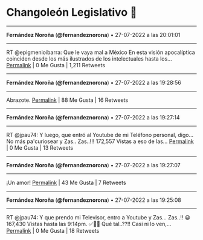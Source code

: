 # Changoleón Legislativo 🙈
*****
**Fernández Noroña** (**@fernandeznorona**) • 27-07-2022 a las 20:01:01
*****
RT @epigmenioibarra: Que le vaya mal a México
En esta visión apocalíptica coinciden desde los más ilustrados de los intelectuales hasta los…
[Permalink](https://twitter.com/fernandeznorona/status/1552504372436819969) | 0 Me Gusta | 1,211 Retweets
*****
**Fernández Noroña** (**@fernandeznorona**) • 27-07-2022 a las 19:28:56
*****
Abrazote.
[Permalink](https://twitter.com/fernandeznorona/status/1552496300310102016) | 88 Me Gusta | 16 Retweets
*****
**Fernández Noroña** (**@fernandeznorona**) • 27-07-2022 a las 19:27:14
*****
RT @jpau74: Y luego, que entró al Youtube de mi Teléfono personal, digo... No más pa'curiosear y Zas.. Zas..!!! 172,557 Vistas a eso de las…
[Permalink](https://twitter.com/fernandeznorona/status/1552495873619279873) | 0 Me Gusta | 13 Retweets
*****
**Fernández Noroña** (**@fernandeznorona**) • 27-07-2022 a las 19:27:07
*****
¡Un amor!
[Permalink](https://twitter.com/fernandeznorona/status/1552495841050591232) | 43 Me Gusta | 7 Retweets
*****
**Fernández Noroña** (**@fernandeznorona**) • 27-07-2022 a las 19:25:08
*****
RT @jpau74: Y que prendo mi Televisor, entro a Youtube y Zas... Zas..!! 😀167,430 Vistas hasta las 9:14pm. ✅👍🏻 Qué tal..??!! Casi ni lo ven,…
[Permalink](https://twitter.com/fernandeznorona/status/1552495345229242368) | 0 Me Gusta | 18 Retweets